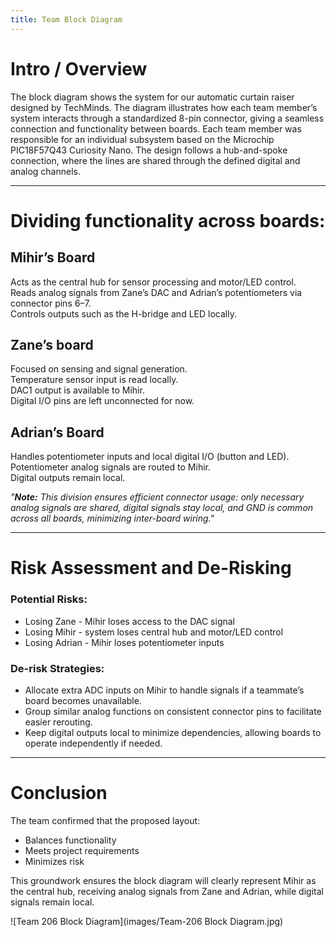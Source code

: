 ```yaml
---
title: Team Block Diagram
---
```


# Intro / Overview
The block diagram shows the system for our automatic curtain raiser designed by TechMinds. The diagram illustrates how each team member’s system interacts through a standardized 8-pin connector, giving a seamless connection and functionality between boards. Each team member was responsible for an individual subsystem based on the Microchip PIC18F57Q43 Curiosity Nano. The design follows a hub-and-spoke connection, where the lines are shared through the defined digital and analog channels.

---

# Dividing functionality across boards:

## Mihir’s Board
Acts as the central hub for sensor processing and motor/LED control.  
Reads analog signals from Zane’s DAC and Adrian’s potentiometers via connector pins 6–7.  
Controls outputs such as the H-bridge and LED locally.

## Zane’s board
Focused on sensing and signal generation.  
Temperature sensor input is read locally.  
DAC1 output is available to Mihir.  
Digital I/O pins are left unconnected for now.

## Adrian’s Board
Handles potentiometer inputs and local digital I/O (button and LED).  
Potentiometer analog signals are routed to Mihir.  
Digital outputs remain local.

*"**Note:** This division ensures efficient connector usage: only necessary analog signals are shared, digital signals stay local, and GND is common across all boards, minimizing inter-board wiring."*

---

# Risk Assessment and De-Risking

### Potential Risks:
- Losing Zane - Mihir loses access to the DAC signal  
- Losing Mihir - system loses central hub and motor/LED control  
- Losing Adrian - Mihir loses potentiometer inputs  

### De-risk Strategies:
- Allocate extra ADC inputs on Mihir to handle signals if a teammate’s board becomes unavailable.  
- Group similar analog functions on consistent connector pins to facilitate easier rerouting.  
- Keep digital outputs local to minimize dependencies, allowing boards to operate independently if needed.  

---

# Conclusion
The team confirmed that the proposed layout:  
- Balances functionality  
- Meets project requirements  
- Minimizes risk  

This groundwork ensures the block diagram will clearly represent Mihir as the central hub, receiving analog signals from Zane and Adrian, while digital signals remain local.


![Team 206 Block Diagram](images/Team-206 Block Diagram.jpg)